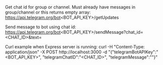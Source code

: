 Get chat id for group or channel. Must already have messages in group/channel or this returns empty array:
https://api.telegram.org/bot<BOT_API_KEY>/getUpdates

Send message to bot using chat id:
https://api.telegram.org/bot<BOT_API_KEY>/sendMessage?chat_id=<CHAT_ID>&text=<MESSAGE>

Curl example when Express server is running:
curl -H "Content-Type: application/json" -X POST http://localhost:3000 -d "{\"telegramBotAPIKey\":\"<BOT_API_KEY>\", \"telegramChatID\":\"<CHAT_ID>\", \"telegramMessage\":\"<MESSAGE>\"}"